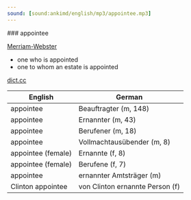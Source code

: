 ```yaml
---
sound: [sound:ankimd/english/mp3/appointee.mp3]
---
```


\### appointee

[Merriam-Webster](https://www.merriam-webster.com/dictionary/appointee)

- one who is appointed
- one to whom an estate is appointed

[dict.cc](https://www.dict.cc/appointee)

| English        | German       |
| -------------- | ------------ |
| appointee | Beauftragter (m, 148) |
| appointee | Ernannter (m, 43) |
| appointee | Berufener (m, 18) |
| appointee | Vollmachtausübender (m, 8) |
| appointee (female) | Ernannte (f, 8) |
| appointee (female) | Berufene (f, 7) |
| appointee | ernannter Amtsträger (m) |
| Clinton appointee | von Clinton ernannte Person (f) |
